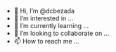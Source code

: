 - 👋 Hi, I’m @dcbezada
- 👀 I’m interested in ...
- 🌱 I’m currently learning ...
- 💞️ I’m looking to collaborate on ...
- 📫 How to reach me ...

<!---
dcbezada/dcbezada is a ✨ special ✨ repository because its `README.md` (this file) appears on your GitHub profile.
You can click the Preview link to take a look at your changes.
--->
